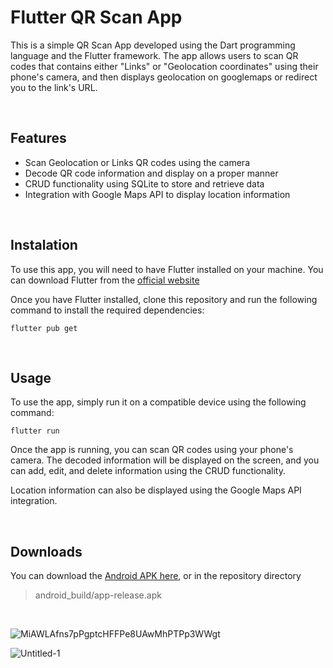 # Flutter QR Scan App

This is a simple QR Scan App developed using the Dart programming language and the Flutter framework. The app allows users to scan QR codes that contains either "Links" or "Geolocation coordinates" using their phone's camera, and then displays geolocation on googlemaps or redirect you to the link's URL.

&nbsp;
## Features

- Scan Geolocation or Links QR codes using the camera
- Decode QR code information and display on a proper manner
- CRUD functionality using SQLite to store and retrieve data
- Integration with Google Maps API to display location information

&nbsp;
## Instalation

To use this app, you will need to have Flutter installed on your machine. You can download Flutter from the [official website](https://flutter.dev/docs/get-started/install)

Once you have Flutter installed, clone this repository and run the following command to install the required dependencies:

```
flutter pub get
```

&nbsp;
## Usage

To use the app, simply run it on a compatible device using the following command:
```
flutter run
```

Once the app is running, you can scan QR codes using your phone's camera. The decoded information will be displayed on the screen, and you can add, edit, and delete information using the CRUD functionality.

Location information can also be displayed using the Google Maps API integration.

&nbsp;
## Downloads
You can download the [Android APK here](android_build/app-release.apk), or in the repository directory
>android_build/app-release.apk

&nbsp;


![MiAWLAfns7pPgptcHFFPe8UAwMhPTPp3WWgt](https://user-images.githubusercontent.com/48364518/232152673-6f644a1d-830b-46c9-9af4-986cf029ecc5.png)


![Untitled-1](https://user-images.githubusercontent.com/48364518/232152606-b58d83d8-645b-485e-b62e-bc77407e3d20.jpg)



